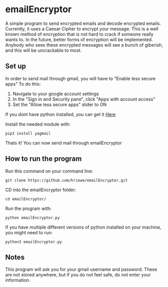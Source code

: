 # emailEncryptor
A simple program to send encrypted emails and decode encrypted emails.
Currently, it uses a Caesar Cipher to encrypt your message. This is a well known method of
encryption that is not hard to crack if someone really wants to. In the future, better forms
of encryption will be implemented.
Anybody who sees these encrypted messages will see a bunch of giberish, and this will be uncrackable
to most.

## Set up
In order to send mail through gmail, you will have to "Enable less secure apps"
To do this:
1. Navigate to your google account settings
2. In the "Sign in and Security pane", click "Apps with account access"
3. Set the "Allow less secure apps" slider to ON

If you dont have python installed, you can get it [Here](https://www.python.org/downloads/)

Install the needed module with:

`pip3 install yagmail`

Thats it! You can now send mail through emailEncryptor

## How to run the program

Run this command on your command line:

`git clone https://github.com/hriewe/emailEncryptor.git`

CD into the emailEncryptor folder:

`cd emailEncryptor/`

Run the program with:

`python emailEncryptor.py`

If you have multiple different versions of python installed on your machine, you might need to run:

`python3 emailEncryptor.py`

## Notes
This program will ask you for your gmail username and password. These are not stored anywhere, but if
you do not feel safe, do not enter your information.
